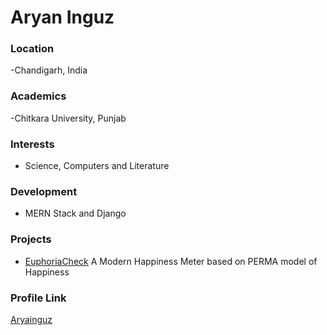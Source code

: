 # Aryan Inguz

### Location
-Chandigarh, India

### Academics
-Chitkara University, Punjab

### Interests
- Science, Computers and Literature

### Development
- MERN Stack and Django

### Projects
- [EuphoriaCheck](https://github.com/Aryainguz/Euphoria-Check-PERMA-Meter-Express) A Modern Happiness Meter based on PERMA model of Happiness

### Profile Link
[Aryainguz](https://github.com/Aryainguz)

